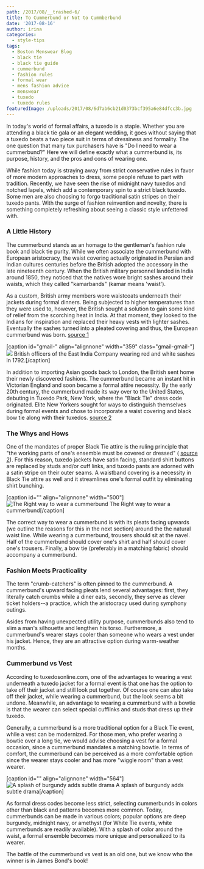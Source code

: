 ```yaml
---
path: /2017/08/__trashed-6/
title: To Cummerbund or Not to Cummberbund
date: '2017-08-16'
author: irina
categories:
  - style-tips
tags:
  - Boston Menswear Blog
  - black tie
  - black tie guide
  - cummerbund
  - fashion rules
  - formal wear
  - mens fashion advice
  - menswear
  - tuxedo
  - tuxedo rules
featuredImage: /uploads/2017/08/6d7ab6cb21d0373bcf395a6e84dfcc3b.jpg
---
```

In today's world of formal affairs, a tuxedo is a staple. Whether you are attending a black tie gala or an elegant wedding, it goes without saying that a tuxedo beats a two piece suit in terms of dressiness and formality. The one question that many tux purchasers have is "Do I need to wear a cummerbund?" Here we will define exactly what a cummerbund is, its purpose, history, and the pros and cons of wearing one.

While fashion today is straying away from strict conservative rules in favor of more modern approaches to dress, some people refuse to part with tradition. Recently, we have seen the rise of midnight navy tuxedos and notched lapels, which add a contemporary spin to a strict black tuxedo. Some men are also choosing to forgo traditional satin stripes on their tuxedo pants. With the surge of fashion reinvention and novelty, there is something completely refreshing about seeing a classic style unfettered with.

### A Little History

The cummerbund stands as an homage to the gentleman's fashion rule book and black tie purity. While we often associate the cummerbund with European aristocracy, the waist covering actually originated in Persian and Indian cultures centuries before the British adopted the accessory in the late nineteenth century. When the British military personnel landed in India around 1850, they noticed that the natives wore bright sashes around their waists, which they called "kamarbands" (kamar means 'waist').

As a custom, British army members wore waistcoats underneath their jackets during formal dinners. Being subjected to higher temperatures than they were used to, however, the British sought a solution to gain some kind of relief from the scorching heat in India. At that moment, they looked to the Indians for inspiration and replaced their heavy vests with lighter sashes. Eventually the sashes turned into a pleated covering and thus, the European cummerbund was born. [source 1](https://www.bows-n-ties.com/mens-fashion-tips/the-history-of-the-cummerbund/)

\[caption id="gmail-" align="alignnone" width="359" class="gmail-gmail-"\]![](http://theblacktieblog.files.wordpress.com/2014/01/1792_seringapatam_robert_home.jpg?w=359) British officers of the East India Company wearing red and white sashes in 1792.\[/caption\]

In addition to importing Asian goods back to London, the British sent home their newly discovered fashions. The cummerbund became an instant hit in Victorian England and soon became a formal attire necessity. By the early 20th century, the cummerbund made its way over to the United States, debuting in Tuxedo Park, New York, where the "Black Tie" dress code originated. Elite New Yorkers sought for ways to distinguish themselves during formal events and chose to incorporate a waist covering and black bow tie along with their tuxedos. [source 2](http://www.mytuxedocatalog.com/blog/the-cummerbund-5-facts-every-gent-should-know/)

### The Whys and Hows

One of the mandates of proper Black Tie attire is the ruling principle that "the working parts of one's ensemble must be covered or dressed" ( [source 2](http://www.mytuxedocatalog.com/blog/the-cummerbund-5-facts-every-gent-should-know/)). For this reason, tuxedo jackets have satin facing, standard shirt buttons are replaced by studs and/or cuff links, and tuxedo pants are adorned with a satin stripe on their outer seams. A waistband covering is a necessity in Black Tie attire as well and it streamlines one's formal outfit by eliminating shirt bunching.

\[caption id="" align="alignnone" width="500"\]![The Right way to wear a cummerbund](https://i.pinimg.com/564x/b0/67/da/b067da53eccc653d53247142e0e29bdf.jpg) The Right way to wear a cummerbund\[/caption\]

The correct way to wear a cummerbund is with its pleats facing upwards (we outline the reasons for this in the next section) around the the natural waist line. While wearing a cummerbund, trousers should sit at the navel. Half of the cummerbund should cover one's shirt and half should cover one's trousers. Finally, a bow tie (preferably in a matching fabric) should accompany a cummerbund.

### Fashion Meets Practicality

The term "crumb-catchers" is often pinned to the cummerbund. A cummerbund's upward facing pleats lend several advantages: first, they literally catch crumbs while a diner eats, secondly, they serve as clever ticket holders--a practice, which the aristocracy used during symphony outings.

Asides from having unexpected utility purpose, cummerbunds also tend to slim a man's silhouette and lengthen his torso. Furthermore, a cummerbund's wearer stays cooler than someone who wears a vest under his jacket. Hence, they are an attractive option during warm-weather months.

### Cummerbund vs Vest

According to tuxedosonline.com, one of the advantages to wearing a vest underneath a tuxedo jacket for a formal event is that one has the option to take off their jacket and still look put together. Of course one can also take off their jacket, while wearing a cummerbund, but the look seems a bit undone. Meanwhile, an advantage to wearing a cummerbund with a bowtie is that the wearer can select special cufflinks and studs that dress up their tuxedo.

Generally, a cummerbund is a more traditional option for a Black Tie event, while a vest can be modernized. For those men, who prefer wearing a bowtie over a long tie, we would advise choosing a vest for a formal occasion, since a cummerbund mandates a matching bowtie. In terms of comfort, the cummerbund can be perceived as a more comfortable option since the wearer stays cooler and has more "wiggle room" than a vest wearer.

\[caption id="" align="alignnone" width="564"\]![A splash of burgundy adds subtle drama](https://i.pinimg.com/564x/52/36/3a/52363ac8536d0bd82be522a444e3c091.jpg) A splash of burgundy adds subtle drama\[/caption\]

As formal dress codes become less strict, selecting cummerbunds in colors other than black and patterns becomes more common. Today, cummerbunds can be made in various colors; popular options are deep burgundy, midnight navy, or amethyst (for White Tie events, white cummerbunds are readily available). With a splash of color around the waist, a formal ensemble becomes more unique and personalized to its wearer.

The battle of the cummerbund vs vest is an old one, but we know who the winner is in James Bond's book!